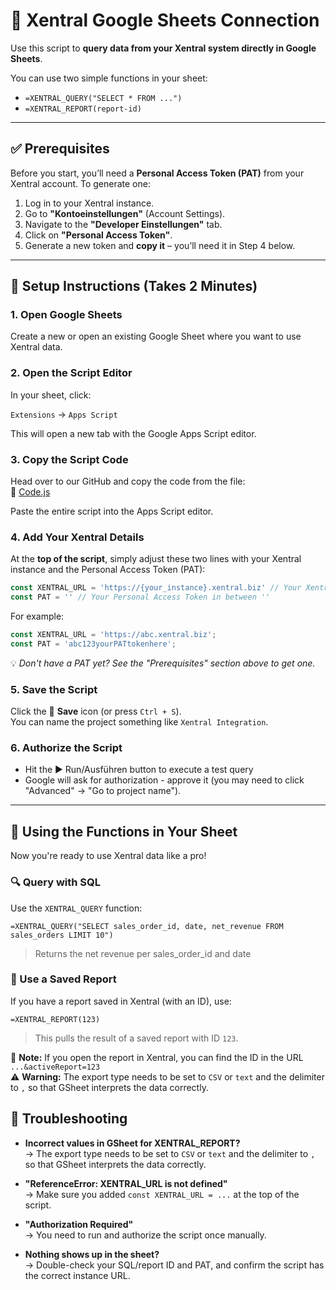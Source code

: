 # 🤝 Xentral Google Sheets Connection
Use this script to **query data from your Xentral system directly in Google Sheets**.

You can use two simple functions in your sheet:

- `=XENTRAL_QUERY("SELECT * FROM ...")`  
- `=XENTRAL_REPORT(report-id)`

---

## ✅ Prerequisites

Before you start, you’ll need a **Personal Access Token (PAT)** from your Xentral account.
To generate one:

1. Log in to your Xentral instance.
2. Go to **"Kontoeinstellungen"** (Account Settings).
3. Navigate to the **"Developer Einstellungen"** tab.
4. Click on **"Personal Access Token"**.
5. Generate a new token and **copy it** – you’ll need it in Step 4 below.

---

## 🚀 Setup Instructions (Takes 2 Minutes)

### 1. Open Google Sheets  
Create a new or open an existing Google Sheet where you want to use Xentral data.

### 2. Open the Script Editor  
In your sheet, click:

`Extensions` → `Apps Script`

This will open a new tab with the Google Apps Script editor.

### 3. Copy the Script Code  
Head over to our GitHub and copy the code from the file:  
🔗 [Code.js](https://github.com/xentral/xentral-gsheet-connection/blob/master/Code.js)  

Paste the entire script into the Apps Script editor.

### 4. Add Your Xentral Details
At the **top of the script**, simply adjust these two lines with your Xentral instance and the Personal Access Token (PAT):

```javascript
const XENTRAL_URL = 'https://{your_instance}.xentral.biz' // Your Xentral Instance
const PAT = '' // Your Personal Access Token in between ''
```

For example:
```javascript
const XENTRAL_URL = 'https://abc.xentral.biz';
const PAT = 'abc123yourPATtokenhere';
```

💡 _Don't have a PAT yet? See the "Prerequisites" section above to get one._

### 5. Save the Script  
Click the 💾 **Save** icon (or press `Ctrl + S`).  
You can name the project something like `Xentral Integration`.

### 6. Authorize the Script  
- Hit the ▶️ Run/Ausführen button to execute a test query
- Google will ask for authorization - approve it (you may need to click "Advanced" → "Go to project name").

---

## 🔧 Using the Functions in Your Sheet

Now you're ready to use Xentral data like a pro!

### 🔍 Query with SQL
Use the `XENTRAL_QUERY` function:

```excel
=XENTRAL_QUERY("SELECT sales_order_id, date, net_revenue FROM sales_orders LIMIT 10")
```

> Returns the net revenue per sales_order_id and date

### 📑 Use a Saved Report
If you have a report saved in Xentral (with an ID), use:

```excel
=XENTRAL_REPORT(123)
```

> This pulls the result of a saved report with ID `123`.

📌 **Note:** If you open the report in Xentral, you can find the ID in the URL `...&activeReport=123` <br>
⚠️ **Warning:** The export type needs to be set to `CSV` or `text` and the delimiter to `,` so that GSheet interprets the data correctly.


## 🛟 Troubleshooting

- **Incorrect values in GSheet for XENTRAL_REPORT?**  
  → The export type needs to be set to `CSV` or `text` and the delimiter to `,` so that GSheet interprets the data correctly.

- **"ReferenceError: XENTRAL_URL is not defined"**  
  → Make sure you added `const XENTRAL_URL = ...` at the top of the script.

- **"Authorization Required"**  
  → You need to run and authorize the script once manually.

- **Nothing shows up in the sheet?**  
  → Double-check your SQL/report ID and PAT, and confirm the script has the correct instance URL.

